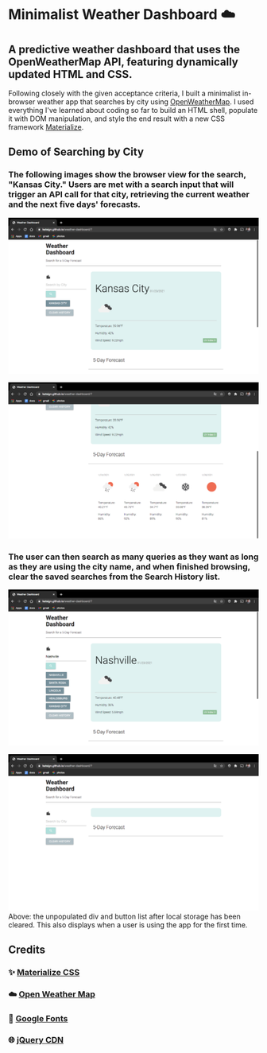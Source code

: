 # Minimalist Weather Dashboard :cloud:
## A predictive weather dashboard that uses the OpenWeatherMap API, featuring dynamically updated HTML and CSS.
Following closely with the given acceptance criteria, I built a minimalist in-browser weather app that searches by city using [OpenWeatherMap](https://home.openweathermap.org/). I used everything I've learned about coding so far to build an HTML shell, populate it with DOM manipulation, and style the end result with a new CSS framework [Materialize](https://materializecss.com/).

## Demo of Searching by City

### The following images show the browser view for the search, "Kansas City." Users are met with a search input that will trigger an API call for that city, retrieving the current weather and the next five days' forecasts.
![Demo of Weather Dashboard](./assets/screenshots/kc1.png)

![Demo of Weather Dashboard](./assets/screenshots/kc2.png)

### The user can then search as many queries as they want as long as they are using the city name, and when finished browsing, clear the saved searches from the Search History list.

![Demo of Weather Dashboard](./assets/screenshots/history.png)

![Demo of Weather Dashboard](./assets/screenshots/empty.png)
Above: the unpopulated div and button list after local storage has been cleared. This also displays when a user is using the app for the first time.

## Credits

### :sparkles: [Materialize CSS](https://materializecss.com/)
### :cloud: [Open Weather Map](https://home.openweathermap.org/)
### :blue_book: [Google Fonts](https://code.jquery.com/)
### :globe_with_meridians: [jQuery CDN](https://fonts.google.com/)
